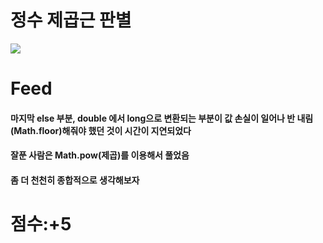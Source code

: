 # 정수 제곱근 판별
<img src="https://user-images.githubusercontent.com/104501394/229306951-8ef16cdc-ff35-4015-aee6-6262545bc98b.png"></img>


# Feed
#### 마지막 else 부분, double 에서 long으로 변환되는 부분이 값 손실이 일어나 반 내림(Math.floor)해줘야 했던 것이 시간이 지연되었다
#### 잘푼 사람은 Math.pow(제곱)를 이용해서 풀었음 
#### 좀 더 천천히 종합적으로 생각해보자

# 점수:+5
